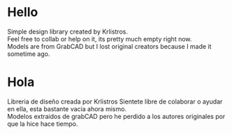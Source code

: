 # Hello
  
Simple design library created by Krlistros.   
Feel free to collab or help on it, its pretty much empty right now.  
Models are from GrabCAD but I lost original creators because I made it sometime ago.  

# Hola

Libreria de diseño creada por Krlistros
Sientete libre de colaborar o ayudar en ella, esta bastante vacia ahora mismo.  
Modelos extraidos de grabCAD pero he perdido a los autores originales por que la hice hace tiempo.
